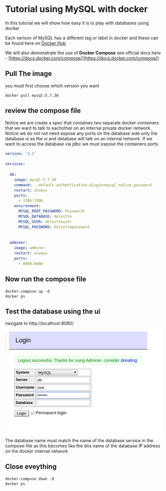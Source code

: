 # Tutorial using MySQL with docker

In this tutorial we will show how easy it is to play with databases using docker

Each verison of MySQL has a different tag or label in docker and these can be found here on [Docker Hub](https://hub.docker.com/_/mysql?tab=tags)

We will also demonstrate the use of **Docker Compose** see official docs here - [https://docs.docker.com/compose/](https://docs.docker.com/compose/)

## Pull The image
you must first choose which version you want
```shell
docker pull mysql:5.7.30
```

## review the compose file
Notice we are create a spec that containes two separate docker containers that we want to talk to eachother on an internal private docker network. Notice we do not not need expose any ports on the database side only the database ui as the ui and database will talk on an internal network. If we want to access the database via jdbc we must expose the containers ports
```yaml
version: '3.1'

services:

  db:
    image: mysql:5.7.30
    command: --default-authentication-plugin=mysql_native_password
    restart: always
    ports:
      - 3306:3306
    environment:
      MYSQL_ROOT_PASSWORD: Password1
      MYSQL_DATABASE: deloitte
      MYSQL_USER: deloitteuser
      MYSQL_PASSWORD: deloittepassword


  adminer:
    image: adminer
    restart: always
    ports:
      - 8080:8080

```

## Now run the compose file
```shell
docker-compose up -d 
docker ps
```

## Test the database using the ui
navigate to http://localhost:8080/
![login screen](imgs/adminer.PNG)
The database name must match the name of the database service in the compose-file as this becomes like the dns name of the database IP address on the docker internal network

## Close eveything
```shell
docker-compose down -d 
docker ps
```

